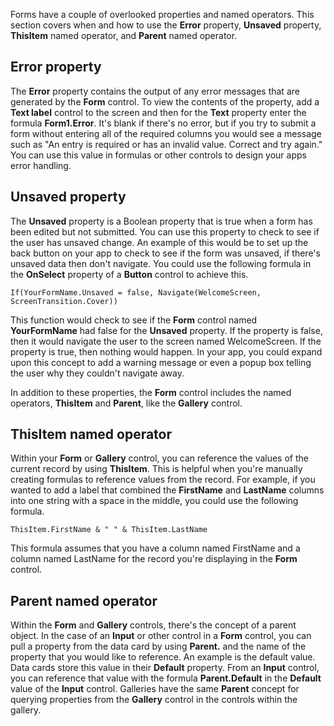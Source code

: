 Forms have a couple of overlooked properties and named operators. This section covers when and how to use the **Error** property, **Unsaved** property, **ThisItem** named operator, and **Parent** named operator.

## Error property

The **Error** property contains the output of any error messages that are generated by the **Form** control. To view the contents of the property, add a **Text label** control to the screen and then for the **Text** property enter the formula **Form1.Error**. It's blank if there's no error, but if you try to submit a form without entering all of the required columns you would see a message such as "An entry is required or has an invalid value. Correct and try again." You can use this value in formulas or other controls to design your apps error
handling.

## Unsaved property

The **Unsaved** property is a Boolean property that is true when a form has been edited but not submitted. You can use this property to check to see if the user has unsaved change. An example of this would be to set up the back button on your app to check to see if the form was unsaved, if there's unsaved data then don't navigate. You could use the following formula in the **OnSelect** property of a **Button** control to achieve this.

```powerappsfl
If(YourFormName.Unsaved = false, Navigate(WelcomeScreen, ScreenTransition.Cover))
```

This function would check to see if the **Form** control named **YourFormName** had false for the **Unsaved** property. If the property is false, then it would navigate the user to the screen named WelcomeScreen. If the property is true, then nothing would happen. In your app, you could expand upon this concept to add a warning message or even a popup box telling the user why they couldn't navigate away.

In addition to these properties, the **Form** control includes the named operators, **ThisItem** and **Parent**, like the **Gallery** control.

## ThisItem named operator

Within your **Form** or **Gallery** control, you can reference the values of the current record by using  **ThisItem**. This is helpful when you're manually creating formulas to reference values from the record. For example, if you wanted to add a label that combined the **FirstName** and **LastName** columns into one string with a space in the middle, you could use the following formula.

```powerappsfl
ThisItem.FirstName & " " & ThisItem.LastName
```

This formula assumes that you have a column named FirstName and a column named LastName for the record you're displaying in the **Form** control.

## Parent named operator

Within the **Form** and **Gallery** controls, there's the concept of a parent object. In the case of an **Input** or other control in a **Form** control, you can pull a property from the data card by using **Parent.** and the name of the property that you would like to reference. An example is the default value. Data cards store this value
in their **Default** property. From an **Input** control, you can reference that value with the formula **Parent.Default** in the **Default** value of the **Input** control. Galleries have the same **Parent** concept
for querying properties from the **Gallery** control in the controls within the gallery. 
